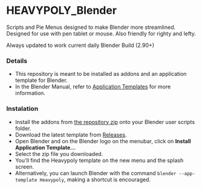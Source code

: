 # HEAVYPOLY_Blender

Scripts and Pie Menus designed to make Blender more streamlined.  Designed for use with pen tablet or mouse.  Also friendly for righty and lefty.

Always updated to work current daily Blender Build (2.90+)

### Details
- This repository is meant to be installed as addons and an application template for Blender.
- In the Blender Manual, refer to [Application Templates](https://docs.blender.org/manual/en/dev/advanced/app_templates.html) for more information.

### Instalation
- Install the addons from [the repository zip](https://github.com/notfood/Blender-Config-Heavypoly/archive/as-addons.zip) onto your Blender user scripts folder.
- Download the latest template from [Releases](https://github.com/notfood/Blender-Config-Heavypoly/releases/latest/download/Heavypoly.zip).
- Open Blender and on the Blender logo on the menubar, click on **Install Application Template...**
- Select the zip file you downloaded.
- You'll find the Heavypoly template on the new menu and the splash screen.
- Alternatively, you can launch Blender with the command `blender --app-template Heavypoly`, making a shortcut is encouraged.

